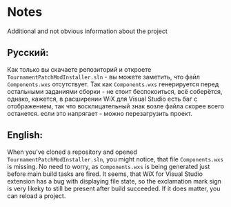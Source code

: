 # Notes

Additional and not obvious information about the project

## Русский:

Как только вы скачаете репозиторий и откроете `TournamentPatchModInstaller.sln` - вы можете заметить, что файл `Components.wxs` отсутствует. Так как `Components.wxs` генерируется перед остальными заданиями сборки - не стоит беспокоиться, всё соберётся, однако, кажется, в расширении WiX для Visual Studio есть баг с отображением, так что восклицательный знак возле файла скорее всего останется. если это напрягает - можно перезагрузить проект.

## English:

When you've cloned a repository and opened `TournamentPatchModInstaller.sln`, you might notice, that file `Components.wxs` is missing. No need to worry, as `Components.wxs` is being generated just before main build tasks are fired. It seems, that WiX for Visual Studio extension has a bug with displaying file state, so the exclamation mark sign is very likeky to still be present after build succeeded. If it does matter, you can reload a project.